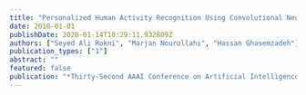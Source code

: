 ```yaml
---
title: "Personalized Human Activity Recognition Using Convolutional Neural Networks"
date: 2018-01-01
publishDate: 2020-01-14T10:29:11.932809Z
authors: ["Seyed Ali Rokni", "Marjan Nourollahi", "Hassan Ghasemzadeh"]
publication_types: ["1"]
abstract: ""
featured: false
publication: "*Thirty-Second AAAI Conference on Artificial Intelligence (AAAI-18)*, New Orleans, Louisiana, USAs"
---
```


